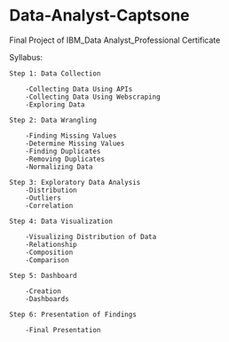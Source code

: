 # Data-Analyst-Captsone
Final Project of IBM_Data Analyst_Professional Certificate


 
 
Syllabus:
		
	Step 1: Data Collection
	
		-Collecting Data Using APIs
		-Collecting Data Using Webscraping
		-Exploring Data

	Step 2: Data Wrangling
 
		-Finding Missing Values
		-Determine Missing Values
		-Finding Duplicates
		-Removing Duplicates
		-Normalizing Data

	Step 3: Exploratory Data Analysis
		-Distribution
		-Outliers
		-Correlation

	Step 4: Data Visualization 

		-Visualizing Distribution of Data
		-Relationship
		-Composition
		-Comparison

	Step 5: Dashboard

 		-Creation
		-Dashboards

	Step 6: Presentation of Findings

		-Final Presentation
